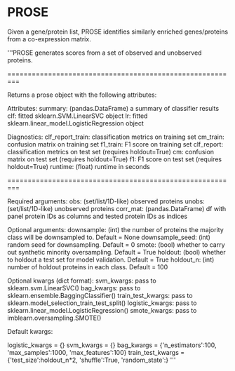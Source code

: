# PROSE
Given a gene/protein list, PROSE identifies similarly enriched genes/proteins from a co-expression matrix. 

'''PROSE generates scores from a set of observed and unobserved proteins.

=========================================================

Returns a prose object with the following attributes:

Attributes:
summary: (pandas.DataFrame) a summary of classifier results
clf: fitted sklearn.SVM.LinearSVC object
lr: fitted sklearn.linear_model.LogisticRegression object

Diagnostics:
clf_report_train: classification metrics on training set
cm_train: confusion matrix on training set
f1_train: F1 score on training set
clf_report: classification metrics on test set (requires holdout=True)
cm: confusion matrix on test set (requires holdout=True)
f1: F1 score on test set (requires holdout=True)
runtime: (float) runtime in seconds

=========================================================

Required arguments:
obs: (set/list/1D-like) observed proteins
unobs: (set/list/1D-like) unobserved proteins
corr_mat: (pandas.DataFrame) df with panel protein IDs as columns and tested protein IDs as indices
    
Optional arguments:
downsample: (int) the number of proteins the majority class will be downsampled to. Default = None
downsample_seed: (int) random seed for downsampling. Default = 0
smote: (bool) whether to carry out synthetic minority oversampling. Default = True
holdout: (bool) whether to holdout a test set for model validation. Default = True
holdout_n: (int) number of holdout proteins in each class. Default = 100

Optional kwargs (dict format):
svm_kwargs: pass to sklearn.svm.LinearSVC()
bag_kwargs: pass to sklearn.ensemble.BaggingClassifier()
train_test_kwargs: pass to sklearn.model_selection_train_test_split()
logistic_kwargs: pass to sklearn.linear_model.LogisticRegression()
smote_kwargs: pass to imblearn.oversampling.SMOTE()

Default kwargs:

logistic_kwargs = {}
svm_kwargs = {}
bag_kwargs = {'n_estimators':100, 'max_samples':1000, 'max_features':100}
train_test_kwargs = {'test_size':holdout_n*2, 'shuffle':True, 'random_state':}
'''
